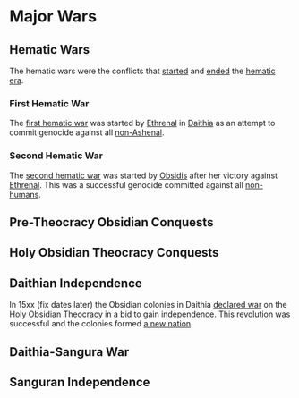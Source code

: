 # Major Wars

## Hematic Wars

The hematic wars were the conflicts that [started](first-hematic.md) and [ended](second-hematic.md) the [hematic era](../eras/hematic.md).

### First Hematic War

The [first hematic war](first-hematic.md) was started by [Ethrenal](../figures/ethrenal.md) in [Daithia](../continents/daithia.md) as an attempt to commit genocide against all [non-Ashenal](../anthropoids/introduction.md).

### Second Hematic War

The [second hematic war](second-hematic.md) was started by [Obsidis](../figures/obsidis.md) after her victory against [Ethrenal](../figures/ethrenal.md). This was a successful genocide committed against all [non-humans](../anthropoids/introduction.md).

## Pre-Theocracy Obsidian Conquests

## Holy Obsidian Theocracy Conquests

## Daithian Independence

In 15xx (fix dates later) the Obsidian colonies in Daithia [declared war](daithian-independence.md) on the Holy Obsidian Theocracy in a bid to gain independence. This revolution was successful and the colonies formed [a new nation](../nations/united-daithia.md).

## Daithia-Sangura War

## Sanguran Independence